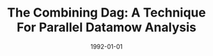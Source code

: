 ---
title: "The Combining Dag: A Technique For Parallel Datamow Analysis"
date: 1992-01-01
venue: "Proceedings of the 6th International Parallel Processing Symposium, Beverly Hills, CA, USA, March 1992"
paperurl: https://doi.org/10.1109/IPPS.1992.222990
authors: "Robert Kramer, Rajiv Gupta and Mary Lou Soffa"
awards: ""
---